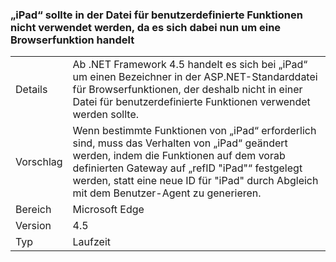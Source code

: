 ### <a name="ipad-should-not-be-used-in-custom-capabilities-file-because-it-is-now-a-browser-capability"></a>„iPad“ sollte in der Datei für benutzerdefinierte Funktionen nicht verwendet werden, da es sich dabei nun um eine Browserfunktion handelt

|   |   |
|---|---|
|Details|Ab .NET Framework 4.5 handelt es sich bei „iPad“ um einen Bezeichner in der ASP.NET-Standarddatei für Browserfunktionen, der deshalb nicht in einer Datei für benutzerdefinierte Funktionen verwendet werden sollte.|
|Vorschlag|Wenn bestimmte Funktionen von „iPad“ erforderlich sind, muss das Verhalten von „iPad“ geändert werden, indem die Funktionen auf dem vorab definierten Gateway auf „refID &quot;iPad&quot;“ festgelegt werden, statt eine neue ID für &quot;iPad&quot; durch Abgleich mit dem Benutzer-Agent zu generieren.|
|Bereich|Microsoft Edge|
|Version|4.5|
|Typ|Laufzeit|

